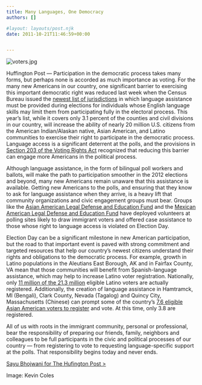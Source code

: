 ```yaml
---
title: Many Languages, One Democracy
authors: []

#layout: layouts/post.njk
date: 2011-10-21T11:46:59+00:00


---
```


![voters.jpg](/uploads/voters.jpg)

Huffington Post — Participation in the democratic process takes many forms, but
perhaps none is accorded as much importance as voting. For the many new
Americans in our country, one significant barrier to exercising this important
democratic right was reduced last week when the Census Bureau issued the [newest
list of
jurisdictions](https://www.census.gov/rdo/data/voting_rights_determination_file.html)
in which language assistance must be provided during elections for individuals
whose English language skills may limit them from participating fully in the
electoral process. This year’s list, while it covers only 3.1 percent of the
counties and civil divisions in our country, will increase the ability of nearly
20 million U.S. citizens from the American Indian/Alaskan native, Asian
American, and Latino communities to exercise their right to participate in the
democratic process. Language access is a significant deterrent at the polls, and
the provisions in [Section 203 of the Voting Rights
Act](https://www.justice.gov/crt/about/vot/sec_203/activ_203.php) recognized that
reducing this barrier can engage more Americans in the political process.

Although language assistance, in the form of bilingual poll workers and ballots,
will make the path to participation smoother in the 2012 elections and beyond,
many new Americans remain unaware that this assistance is available. Getting new
Americans to the polls, and ensuring that they know to ask for language
assistance when they arrive, is a heavy lift that community organizations and
civic engagement groups must bear. Groups like the [Asian American Legal Defense
and Education Fund](https://aaldef.org/) and the [Mexican American Legal Defense
and Education Fund](https://www.maldef.org/) have deployed volunteers at polling
sites likely to draw immigrant voters and offered case assistance to those whose
right to language access is violated on Election Day.

Election Day can be a significant milestone in new American participation, but
the road to that important event is paved with strong commitment and targeted
resources that help our country’s newest citizens understand their rights and
obligations to the democratic process. For example, growth in Latino populations
in the Aleutians East Borough, AK and in Fairfax County, VA mean that those
communities will benefit from Spanish-language assistance, which may help to
increase Latino voter registration. Nationally, only [11 million of the 21.3
million](https://www.census.gov/hhes/www/socdemo/voting/publications/p20/2010/tables.html)
eligible Latino voters are actually registered. Additionally, the creation of
language assistance in Hamtramck, MI (Bengali), Clark County, Nevada (Tagalog)
and Quincy City, Massachusetts (Chinese) can prompt some of the country’s [7.6
eligible Asian American voters to
register](https://www.census.gov/hhes/www/socdemo/voting/publications/p20/2010/tables.html)
and vote. At this time, only 3.8 are registered.

All of us with roots in the immigrant community, personal or professional, bear
the responsibility of preparing our friends, family, neighbors and colleagues to
be full participants in the civic and political processes of our country — from
registering to vote to requesting language-specific support at the polls. That
responsibility begins today and never ends.

[Sayu Bhojwani for The Hufington Post >][1]

Image: Kevin Coles

[1]: https://www.huffingtonpost.com/sayu-bhojwani/many-languages-one-democr_b_1023241.html
